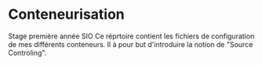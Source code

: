 # Conteneurisation
Stage première année SIO
Ce réprtoire contient les fichiers de configuration de mes différents conteneurs.
Il à pour but d'introduire la notion de "Source Controling".
